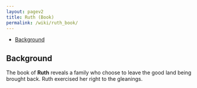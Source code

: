 ```yaml
---
layout: pagev2
title: Ruth (Book)
permalink: /wiki/ruth_book/
---
```

- [Background](#background)

## Background

The book of **Ruth** reveals a family who choose to leave the good land being brought back. Ruth exercised her right to the gleanings.